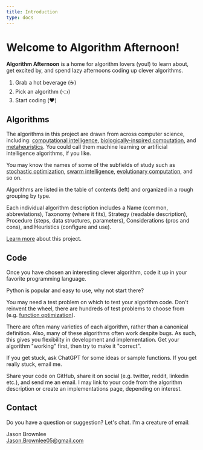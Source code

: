 ```yaml
---
title: Introduction
type: docs
---
```


# Welcome to Algorithm Afternoon!

**Algorithm Afternoon** is a home for algorithm lovers (you!) to learn about, get excited by, and spend lazy afternoons coding up clever algorithms.

1. Grab a hot beverage (:coffee:)
2. Pick an algorithm (:point_left:)
3. Start coding (:heart:)

## Algorithms

The algorithms in this project are drawn from across computer science, including: [computational intelligence](/docs/glossary/#computational-intelligence), [biologically-inspired computation](/docs/glossary/#biologically-inspired-computation), and [metaheuristics](/docs/glossary/#metaheuristics). You could call them machine learning or artificial intelligence algorithms, if you like.

You may know the names of some of the subfields of study such as [stochastic optimization](/docs/glossary/#stochastic-optimization), [swarm intelligence](/docs/glossary/#swarm-intelligence), [evolutionary computation](/docs/glossary/#evolutionary-computation), and so on.

Algorithms are listed in the table of contents (left) and organized in a rough grouping by type.

Each individual algorithm description includes a Name (common, abbreviations), Taxonomy (where it fits), Strategy (readable description), Procedure (steps, data structures, parameters), Considerations (pros and cons), and Heuristics (configure and use).

[Learn more](/docs/about/) about this project.

## Code

Once you have chosen an interesting clever algorithm, code it up in your favorite programming language.

Python is popular and easy to use, why not start there?

You may need a test problem on which to test your algorithm code. Don't reinvent the wheel, there are hundreds of test problems to choose from (e.g. [function optimization](https://en.wikipedia.org/wiki/Test_functions_for_optimization)).

There are often many varieties of each algorithm, rather than a canonical definition. Also, many of these algorithms often work despite bugs. As such, this gives you flexibility in development and implementation. Get your algorithm "working" first, then try to make it "correct".

If you get stuck, ask ChatGPT for some ideas or sample functions. If you get really stuck, email me.

Share your code on GitHub, share it on social (e.g. twitter, reddit, linkedin etc.), and send me an email. I may link to your code from the algorithm description or create an implementations page, depending on interest.


## Contact

Do you have a question or suggestion? Let's chat. I'm a creature of email:

Jason Brownlee\
Jason.Brownlee05@gmail.com





